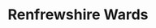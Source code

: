 ---
schema: default
title: Renfrewshire Wards
organization: Renfrewshire Council
notes: Statutory Administrative Boundaries for Scotland derived from Ordnance Survey open data product Boundary Line. Data includes statutory administrative boundaries  for Scotland as a whole and just showing the boundaries for Renfrewshire.Downloaded from Ordnance Survey on 07/06/2018https://www.ordnancesurvey.co.uk/opendatadownload/products.htmlThe Local Government Boundary Commission for Scotland is responsible for carrying out reviews of the boundaries of local authorities and electoral wards. The Boundary Commission for Scotland is responsible for reviews of constituencies in Scotland for the UK Parliament; and constituencies and regions for the Scottish Parliament.(source: https://www.nrscotland.gov.uk/files/geography/2011-census/geog-bck-ground-info-admin-boundary-changes-since-2001.pdf)Scotland32 Council areas73 Holyrood Consituencies8 Holyrood Regions59 Westminster Constituencies354 WardsRenfrewshire3 Holyrood constituencies2 Westminster Constituencies12 wards
resources:

  - name: Renfrewshire Wards FEATURE LAYER
  - url: 
  - format: FEATURE LAYER

license: 
category:

  - Boundaries

  - Council Boundary

  - Holyrood Constituencies

  - Ordnance Survey

  - Renfrewshire

  - Scotland

  - Wards

  - Westminster Constituencies

  - Statutory Boundaries

  - Statutory

  - Live Data

  - Live

  - Open Data


  - 

maintainer: Tim Wisniewski
maintainer_email: tim@timwis.com
---